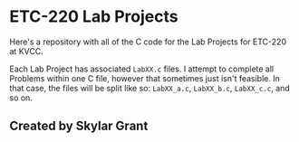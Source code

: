 # ETC-220 Lab Projects

Here's a repository with all of the C code for the Lab Projects for ETC-220 at KVCC.

Each Lab Project has associated `LabXX.c` files. I attempt to complete all Problems within one C file, however that sometimes just isn't feasible. In that case, the files will be split like so: `LabXX_a.c`, `LabXX_b.c`, `LabXX_c.c`, and so on.

## Created by Skylar Grant
